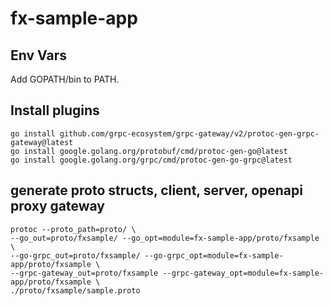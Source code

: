 # fx-sample-app

## Env Vars
Add GOPATH/bin to PATH.

## Install plugins
```
go install github.com/grpc-ecosystem/grpc-gateway/v2/protoc-gen-grpc-gateway@latest
go install google.golang.org/protobuf/cmd/protoc-gen-go@latest
go install google.golang.org/grpc/cmd/protoc-gen-go-grpc@latest
```

## generate proto structs, client, server, openapi proxy gateway
```
protoc --proto_path=proto/ \
--go_out=proto/fxsample/ --go_opt=module=fx-sample-app/proto/fxsample \
--go-grpc_out=proto/fxsample/ --go-grpc_opt=module=fx-sample-app/proto/fxsample \
--grpc-gateway_out=proto/fxsample --grpc-gateway_opt=module=fx-sample-app/proto/fxsample \
./proto/fxsample/sample.proto
```
